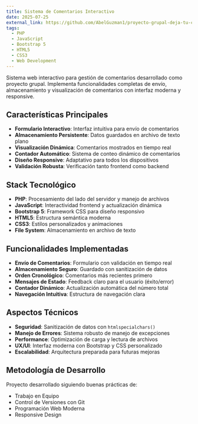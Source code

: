 ```yaml
---
title: Sistema de Comentarios Interactivo
date: 2025-07-25
external_link: https://github.com/AbelGuzman1/proyecto-grupal-deja-tu-comentario
tags:
  - PHP
  - JavaScript
  - Bootstrap 5
  - HTML5
  - CSS3
  - Web Development
---
```


Sistema web interactivo para gestión de comentarios desarrollado como proyecto grupal. Implementa funcionalidades completas de envío, almacenamiento y visualización de comentarios con interfaz moderna y responsive.

<!--more-->

## Características Principales

- **Formulario Interactivo**: Interfaz intuitiva para envío de comentarios
- **Almacenamiento Persistente**: Datos guardados en archivo de texto plano
- **Visualización Dinámica**: Comentarios mostrados en tiempo real
- **Contador Automático**: Sistema de conteo dinámico de comentarios
- **Diseño Responsive**: Adaptativo para todos los dispositivos
- **Validación Robusta**: Verificación tanto frontend como backend

## Stack Tecnológico

- **PHP**: Procesamiento del lado del servidor y manejo de archivos
- **JavaScript**: Interactividad frontend y actualización dinámica
- **Bootstrap 5**: Framework CSS para diseño responsivo
- **HTML5**: Estructura semántica moderna
- **CSS3**: Estilos personalizados y animaciones
- **File System**: Almacenamiento en archivo de texto

## Funcionalidades Implementadas

- **Envío de Comentarios**: Formulario con validación en tiempo real
- **Almacenamiento Seguro**: Guardado con sanitización de datos
- **Orden Cronológico**: Comentarios más recientes primero
- **Mensajes de Estado**: Feedback claro para el usuario (éxito/error)
- **Contador Dinámico**: Actualización automática del número total
- **Navegación Intuitiva**: Estructura de navegación clara

## Aspectos Técnicos

- **Seguridad**: Sanitización de datos con `htmlspecialchars()`
- **Manejo de Errores**: Sistema robusto de manejo de excepciones
- **Performance**: Optimización de carga y lectura de archivos
- **UX/UI**: Interfaz moderna con Bootstrap y CSS personalizado
- **Escalabilidad**: Arquitectura preparada para futuras mejoras

## Metodología de Desarrollo

Proyecto desarrollado siguiendo buenas prácticas de:
- Trabajo en Equipo
- Control de Versiones con Git
- Programación Web Moderna
- Responsive Design
